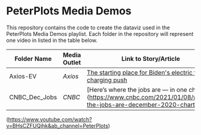 # PeterPlots Media Demos

This repository contains the code to create the dataviz used in the PeterPlots Media Demos playlist. Each folder in the repository will represent one video in listed in the table below.

| Folder Name | Media Outlet | Link to Story/Article | Link to Video |
| ----------- | ----------- |----------- |----------- |
| Axios-EV | *Axios* | [The starting place for Biden's electric vehicle charging push](https://www.axios.com/biden-electric-vehicles-infrastructure-924d4d85-280d-41ee-8449-fd62dd3ccecf.html) | [link] (https://www.youtube.com/watch?v=fgmjYEaKs0w&t=801s&ab_channel=PeterPlots) |
| CNBC_Dec_Jobs | *CNBC* | [Here’s where the jobs are — in one chart] (https://www.cnbc.com/2021/01/08/where-the-jobs-are-december-2020-chart.html) | [link] 
(https://www.youtube.com/watch?v=BHsCZFUQjhk&ab_channel=PeterPlots)
